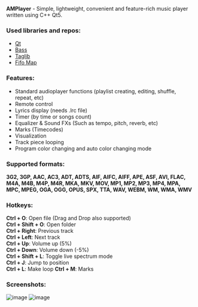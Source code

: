 **AMPlayer** - Simple, lightweight, convenient and feature-rich music player written using C++ Qt5.

### Used libraries and repos:
* [Qt](https://www.qt.io/)
* [Bass](http://www.un4seen.com/)
* [Taglib](https://taglib.org/)
* [Fifo Map](https://github.com/nlohmann/fifo_map)

### Features:
* Standard audioplayer functions (playlist creating, editing, shuffle, repeat, etc)
* Remote control 
* Lyrics display (needs .lrc file)
* Timer (by time or songs count)
* Equalizer & Sound FXs (Such as tempo, pitch, reverb, etc)
* Marks (Timecodes)
* Visualization
* Track piece looping
* Program color changing and auto color changing mode

### Supported formats:
**3G2, 3GP, AAC, AC3, ADT, ADTS, AIF, AIFC, AIFF, APE, ASF, AVI, FLAC, M4A, M4B, M4P, M4R, MKA, MKV, MOV, MP1, MP2, MP3, MP4, MPA, MPC, MPEG, OGA, OGG, OPUS, SPX, TTA, WAV, WEBM, WM, WMA, WMV**

### Hotkeys:
**Ctrl + O**: Open file  (Drag and Drop also supported)                                                                         
**Ctrl + Shift + O**: Open folder                                                                                     
**Ctrl + Right**: Previous track                                                                          
**Ctrl + Left**: Next track                                                                          
**Ctrl + Up**: Volume up (5%)                                                                          
**Ctrl + Down**: Volume down (-5%)                                                                          
**Ctrl + Shift + L**: Toggle live spectrum mode                                                                          
**Ctrl + J**: Jump to position   
**Ctrl + L**: Make loop
**Ctrl + M**: Marks

### Screenshots:
![image](https://user-images.githubusercontent.com/31659985/120351904-4e45f500-c311-11eb-885c-a594606532da.png)
![image](https://user-images.githubusercontent.com/31659985/120352010-69186980-c311-11eb-9c23-bc0155ec3ff2.png)
